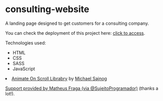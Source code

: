# consulting-website
A landing page designed to get customers for a consulting company.

You can check the deployment of this project here: <a href="https://consulting-website-sigma.vercel.app/" target="_blank">click to access</a>.

Technologies used:

<ul>
<li>HTML</li>
<li>CSS</li>
<li>SASS</li>
<li>JavaScript</ul>
<li><a href="https://michalsnik.github.io/aos/" target="_blank">Animate On Scroll Librabry</a> by <a href="https://github.com/michalsnik" target="_blank">Michael Sajnog</a</li>
</ul>

Support provided by <a href="https://github.com/devfraga">Matheus Fraga (via @SujeitoProgramador)</a> (thanks a lot!).
